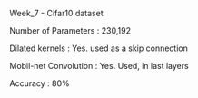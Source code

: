 Week_7 - Cifar10 dataset

Number of Parameters  : 230,192

Dilated kernels       : Yes. used as a skip connection

Mobil-net Convolution : Yes. Used, in last layers

Accuracy              : 80%
